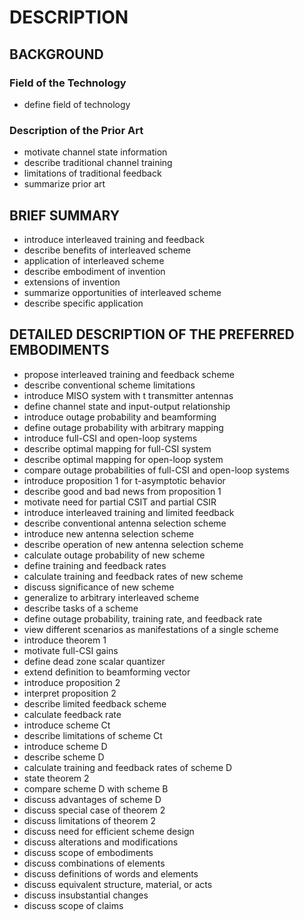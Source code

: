 # DESCRIPTION

## BACKGROUND

### Field of the Technology

- define field of technology

### Description of the Prior Art

- motivate channel state information
- describe traditional channel training
- limitations of traditional feedback
- summarize prior art

## BRIEF SUMMARY

- introduce interleaved training and feedback
- describe benefits of interleaved scheme
- application of interleaved scheme
- describe embodiment of invention
- extensions of invention
- summarize opportunities of interleaved scheme
- describe specific application

## DETAILED DESCRIPTION OF THE PREFERRED EMBODIMENTS

- propose interleaved training and feedback scheme
- describe conventional scheme limitations
- introduce MISO system with t transmitter antennas
- define channel state and input-output relationship
- introduce outage probability and beamforming
- define outage probability with arbitrary mapping
- introduce full-CSI and open-loop systems
- describe optimal mapping for full-CSI system
- describe optimal mapping for open-loop system
- compare outage probabilities of full-CSI and open-loop systems
- introduce proposition 1 for t-asymptotic behavior
- describe good and bad news from proposition 1
- motivate need for partial CSIT and partial CSIR
- introduce interleaved training and limited feedback
- describe conventional antenna selection scheme
- introduce new antenna selection scheme
- describe operation of new antenna selection scheme
- calculate outage probability of new scheme
- define training and feedback rates
- calculate training and feedback rates of new scheme
- discuss significance of new scheme
- generalize to arbitrary interleaved scheme
- describe tasks of a scheme
- define outage probability, training rate, and feedback rate
- view different scenarios as manifestations of a single scheme
- introduce theorem 1
- motivate full-CSI gains
- define dead zone scalar quantizer
- extend definition to beamforming vector
- introduce proposition 2
- interpret proposition 2
- describe limited feedback scheme
- calculate feedback rate
- introduce scheme Ct
- describe limitations of scheme Ct
- introduce scheme D
- describe scheme D
- calculate training and feedback rates of scheme D
- state theorem 2
- compare scheme D with scheme B
- discuss advantages of scheme D
- discuss special case of theorem 2
- discuss limitations of theorem 2
- discuss need for efficient scheme design
- discuss alterations and modifications
- discuss scope of embodiments
- discuss combinations of elements
- discuss definitions of words and elements
- discuss equivalent structure, material, or acts
- discuss insubstantial changes
- discuss scope of claims

